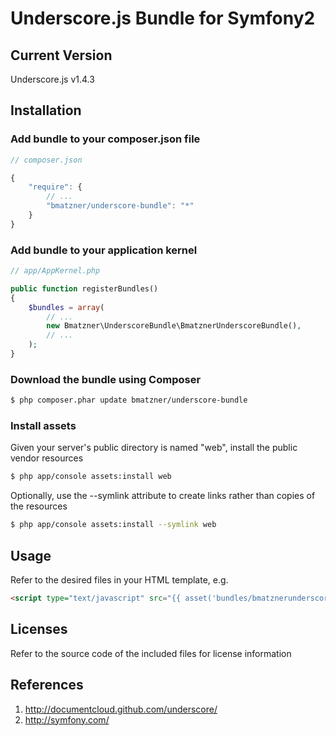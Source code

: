 # Underscore.js Bundle for Symfony2

## Current Version

Underscore.js v1.4.3

## Installation

### Add bundle to your composer.json file

``` js
// composer.json

{
    "require": {
		// ...
        "bmatzner/underscore-bundle": "*"
    }
}
```

### Add bundle to your application kernel

``` php
// app/AppKernel.php

public function registerBundles()
{
    $bundles = array(
        // ...
        new Bmatzner\UnderscoreBundle\BmatznerUnderscoreBundle(),
        // ...
    );
}
```

### Download the bundle using Composer

``` bash
$ php composer.phar update bmatzner/underscore-bundle
```

### Install assets

Given your server's public directory is named "web", install the public vendor resources

``` bash
$ php app/console assets:install web
```

Optionally, use the --symlink attribute to create links rather than copies of the resources 

``` bash
$ php app/console assets:install --symlink web
```

## Usage

Refer to the desired files in your HTML template, e.g.

``` html
<script type="text/javascript" src="{{ asset('bundles/bmatznerunderscore/js/underscore.min.js') }}"></script>
```

## Licenses

Refer to the source code of the included files for license information

## References

1. http://documentcloud.github.com/underscore/
2. http://symfony.com/
